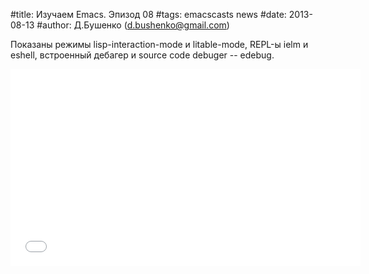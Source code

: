 #title: Изучаем Emacs. Эпизод 08
#tags: emacscasts news
#date: 2013-08-13
#author: Д.Бушенко (d.bushenko@gmail.com)

Показаны режимы lisp-interaction-mode и litable-mode, REPL-ы ielm и eshell, встроенный дебагер и source code debuger -- edebug.

<iframe width="560" height="315" src="//www.youtube.com/embed/_Bmw3tadsFg" frameborder="0" allowfullscreen></iframe>